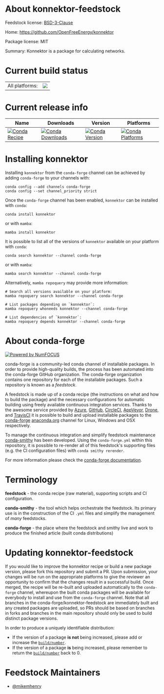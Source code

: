 About konnektor-feedstock
=========================

Feedstock license: [BSD-3-Clause](https://github.com/conda-forge/konnektor-feedstock/blob/main/LICENSE.txt)

Home: https://github.com/OpenFreeEnergy/konnektor

Package license: MIT

Summary: Konnektor is a package for calculating networks.

Current build status
====================


<table><tr><td>All platforms:</td>
    <td>
      <a href="https://dev.azure.com/conda-forge/feedstock-builds/_build/latest?definitionId=23404&branchName=main">
        <img src="https://dev.azure.com/conda-forge/feedstock-builds/_apis/build/status/konnektor-feedstock?branchName=main">
      </a>
    </td>
  </tr>
</table>

Current release info
====================

| Name | Downloads | Version | Platforms |
| --- | --- | --- | --- |
| [![Conda Recipe](https://img.shields.io/badge/recipe-konnektor-green.svg)](https://anaconda.org/conda-forge/konnektor) | [![Conda Downloads](https://img.shields.io/conda/dn/conda-forge/konnektor.svg)](https://anaconda.org/conda-forge/konnektor) | [![Conda Version](https://img.shields.io/conda/vn/conda-forge/konnektor.svg)](https://anaconda.org/conda-forge/konnektor) | [![Conda Platforms](https://img.shields.io/conda/pn/conda-forge/konnektor.svg)](https://anaconda.org/conda-forge/konnektor) |

Installing konnektor
====================

Installing `konnektor` from the `conda-forge` channel can be achieved by adding `conda-forge` to your channels with:

```
conda config --add channels conda-forge
conda config --set channel_priority strict
```

Once the `conda-forge` channel has been enabled, `konnektor` can be installed with `conda`:

```
conda install konnektor
```

or with `mamba`:

```
mamba install konnektor
```

It is possible to list all of the versions of `konnektor` available on your platform with `conda`:

```
conda search konnektor --channel conda-forge
```

or with `mamba`:

```
mamba search konnektor --channel conda-forge
```

Alternatively, `mamba repoquery` may provide more information:

```
# Search all versions available on your platform:
mamba repoquery search konnektor --channel conda-forge

# List packages depending on `konnektor`:
mamba repoquery whoneeds konnektor --channel conda-forge

# List dependencies of `konnektor`:
mamba repoquery depends konnektor --channel conda-forge
```


About conda-forge
=================

[![Powered by
NumFOCUS](https://img.shields.io/badge/powered%20by-NumFOCUS-orange.svg?style=flat&colorA=E1523D&colorB=007D8A)](https://numfocus.org)

conda-forge is a community-led conda channel of installable packages.
In order to provide high-quality builds, the process has been automated into the
conda-forge GitHub organization. The conda-forge organization contains one repository
for each of the installable packages. Such a repository is known as a *feedstock*.

A feedstock is made up of a conda recipe (the instructions on what and how to build
the package) and the necessary configurations for automatic building using freely
available continuous integration services. Thanks to the awesome service provided by
[Azure](https://azure.microsoft.com/en-us/services/devops/), [GitHub](https://github.com/),
[CircleCI](https://circleci.com/), [AppVeyor](https://www.appveyor.com/),
[Drone](https://cloud.drone.io/welcome), and [TravisCI](https://travis-ci.com/)
it is possible to build and upload installable packages to the
[conda-forge](https://anaconda.org/conda-forge) [anaconda.org](https://anaconda.org/)
channel for Linux, Windows and OSX respectively.

To manage the continuous integration and simplify feedstock maintenance
[conda-smithy](https://github.com/conda-forge/conda-smithy) has been developed.
Using the ``conda-forge.yml`` within this repository, it is possible to re-render all of
this feedstock's supporting files (e.g. the CI configuration files) with ``conda smithy rerender``.

For more information please check the [conda-forge documentation](https://conda-forge.org/docs/).

Terminology
===========

**feedstock** - the conda recipe (raw material), supporting scripts and CI configuration.

**conda-smithy** - the tool which helps orchestrate the feedstock.
                   Its primary use is in the construction of the CI ``.yml`` files
                   and simplify the management of *many* feedstocks.

**conda-forge** - the place where the feedstock and smithy live and work to
                  produce the finished article (built conda distributions)


Updating konnektor-feedstock
============================

If you would like to improve the konnektor recipe or build a new
package version, please fork this repository and submit a PR. Upon submission,
your changes will be run on the appropriate platforms to give the reviewer an
opportunity to confirm that the changes result in a successful build. Once
merged, the recipe will be re-built and uploaded automatically to the
`conda-forge` channel, whereupon the built conda packages will be available for
everybody to install and use from the `conda-forge` channel.
Note that all branches in the conda-forge/konnektor-feedstock are
immediately built and any created packages are uploaded, so PRs should be based
on branches in forks and branches in the main repository should only be used to
build distinct package versions.

In order to produce a uniquely identifiable distribution:
 * If the version of a package **is not** being increased, please add or increase
   the [``build/number``](https://docs.conda.io/projects/conda-build/en/latest/resources/define-metadata.html#build-number-and-string).
 * If the version of a package **is** being increased, please remember to return
   the [``build/number``](https://docs.conda.io/projects/conda-build/en/latest/resources/define-metadata.html#build-number-and-string)
   back to 0.

Feedstock Maintainers
=====================

* [@mikemhenry](https://github.com/mikemhenry/)

